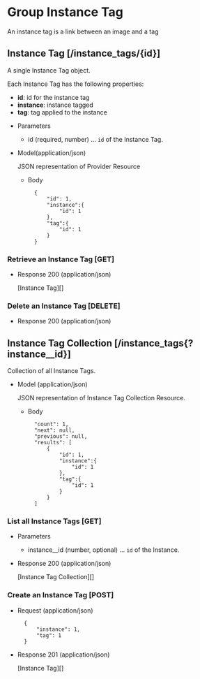 # Group Instance Tag
An instance tag is a link between an image and a tag

## Instance Tag [/instance_tags/{id}]
A single Instance Tag object.

Each Instance Tag has the following properties:

- **id**: id for the instance tag
- **instance**: instance tagged
- **tag**: tag applied to the instance


+ Parameters
    + id (required, number) ... `id` of the Instance Tag.

+ Model(application/json)

    JSON representation of Provider Resource

    + Body

            {
                "id": 1,
                "instance":{
                    "id": 1
                },
                "tag":{
                    "id": 1
                }
            }


### Retrieve an Instance Tag [GET]
+ Response 200 (application/json)

    [Instance Tag][]

### Delete an Instance Tag [DELETE]
+ Response 200 (application/json)

## Instance Tag Collection [/instance_tags{?instance__id}]
Collection of all Instance Tags.

+ Model (application/json)

    JSON representation of Instance Tag Collection Resource.

    + Body

            "count": 1,
            "next": null,
            "previous": null,
            "results": [
                {
                    "id": 1,
                    "instance":{
                        "id": 1
                    },
                    "tag":{
                        "id": 1
                    }
                }
            ]

### List all Instance Tags [GET]


+ Parameters
    + instance__id (number, optional) ... `id` of the Instance.

+ Response 200 (application/json)

    [Instance Tag Collection][]

### Create an Instance Tag [POST]

+ Request (application/json)

        {
            "instance": 1,
            "tag": 1
        }

+ Response 201 (application/json)

    [Instance Tag][]
